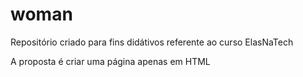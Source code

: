 # woman

Repositório criado para fins didátivos referente ao curso ElasNaTech

A proposta é criar uma página apenas em HTML
